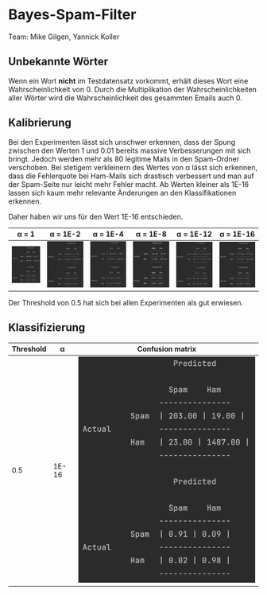 # Bayes-Spam-Filter

Team: Mike Gilgen, Yannick Koller

## Unbekannte Wörter

Wenn ein Wort **nicht** im Testdatensatz vorkommt, erhält dieses Wort eine Wahrscheinlichkeit von 0. Durch die
Multiplikation der Wahrscheinlichkeiten aller Wörter wird die Wahrscheinlichkeit des gesammten Emails auch 0.

## Kalibrierung

Bei den Experimenten lässt sich unschwer erkennen, dass der Spung zwischen den Werten 1 und 0.01 bereits massive
Verbesserungen mit sich bringt. Jedoch werden mehr als 80 legitime Mails in den Spam-Ordner verschoben. Bei stetigem
verkleinern des Wertes von &alpha; lässt sich erkennen, dass die Fehlerquote bei Ham-Mails sich drastisch verbessert und
man auf der Spam-Seite nur leicht mehr Fehler macht. Ab Werten kleiner als 1E-16 lassen sich kaum mehr relevante
Änderungen an den Klassifikationen erkennen.

Daher haben wir uns für den Wert 1E-16 entschieden.

| &alpha; = 1           | &alpha; = 1E-2           | &alpha; = 1E-4           | &alpha; = 1E-8           | &alpha; = 1E-12           | &alpha; = 1E-16           |
|-----------------------|--------------------------|--------------------------|--------------------------|---------------------------|---------------------------|
| ![](docs/alpha_1.png) | ![](docs/alpha_1E-2.png) | ![](docs/alpha_1E-4.png) | ![](docs/alpha_1E-8.png) | ![](docs/alpha_1E-12.png) | ![](docs/alpha_1E-16.png) |

Der Threshold von 0.5 hat sich bei allen Experimenten als gut erwiesen.

## Klassifizierung

| Threshold  | &alpha; | Confusion matrix             |
|------------|---------|------------------------------|
| 0.5        | 1E-16   | ![](docs/classification.png) |

